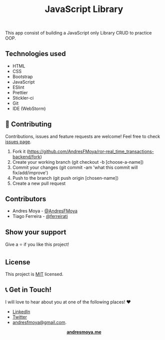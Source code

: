 <p>
  <h1 align="center">JavaScript Library</h1>
</p>
<br>

This app consist of building a JavaScript only Library CRUD to practice OOP.

## Technologies used

- HTML
- CSS
- Bootstrap
- JavaScript
- ESlint
- Prettier
- Stickler-ci
- Git
- IDE (WebStorm)

## 🤝 Contributing

Contributions, issues and feature requests are welcome! Feel free to check [issues page](https://github.com/AndresFMoya/ror-real_time_transactions-backend/issues).

1. Fork it (https://github.com/AndresFMoya/ror-real_time_transactions-backend/fork)
2. Create your working branch (git checkout -b [choose-a-name])
3. Commit your changes (git commit -am 'what this commit will fix/add/improve')
4. Push to the branch (git push origin [chosen-name])
5. Create a new pull request

## Contributors

- Andres Moya - [@AndresFMoya](https://github.com/AndresFMoya)
- Tiago Ferreira - [@ferreirati](https://github.com/ferreirati)

## Show your support

Give a ⭐️ if you like this project!


## License

This project is [MIT](https://github.com/AndresFMoya/JS-Library/blob/develop/LICENSE) licensed.


## 📞 Get in Touch!
I will love to hear about you at one of the following places! :heart:

- [LinkedIn](https://www.linkedin.com/in/andres-f-moya/)
- [Twitter](https://www.twitter.com/andmedev/) 
- <andresfmoya@gmail.com>.

<p align="center">
  <strong>
    <a href="https://andresmoya.me">andresmoya.me</a>
</strong>
</p>
